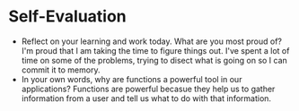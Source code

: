 # Self-Evaluation

- Reflect on your learning and work today. What are you most proud of? 
I'm proud that I am taking the time to figure things out. I've spent a lot of time on some of the problems, trying to disect what is going on so I can commit it to memory. 
- In your own words, why are functions a powerful tool in our applications?
Functions are powerful becasue they help us to gather information 
from a user and tell us what to do with that information. 